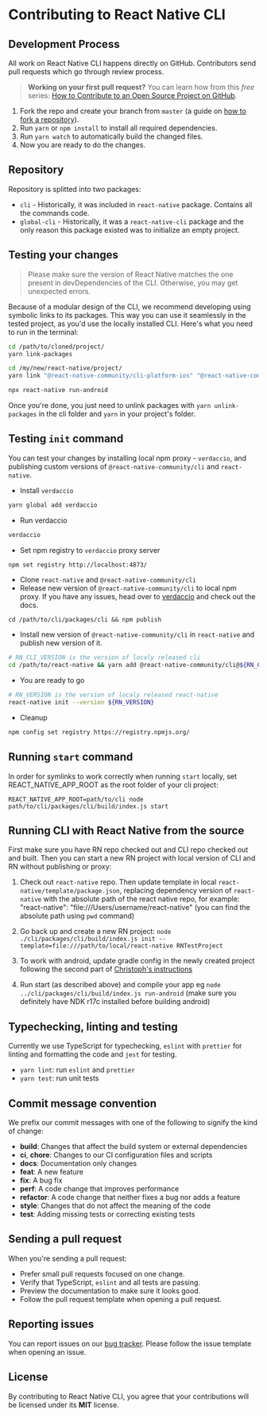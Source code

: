 # Contributing to React Native CLI

## Development Process

All work on React Native CLI happens directly on GitHub. Contributors send pull requests which go through review process.

> **Working on your first pull request?** You can learn how from this _free_ series: [How to Contribute to an Open Source Project on GitHub](https://egghead.io/series/how-to-contribute-to-an-open-source-project-on-github).

1. Fork the repo and create your branch from `master` (a guide on [how to fork a repository](https://help.github.com/articles/fork-a-repo/)).
1. Run `yarn` or `npm install` to install all required dependencies.
1. Run `yarn watch` to automatically build the changed files.
1. Now you are ready to do the changes.

## Repository

Repository is splitted into two packages:

- `cli` - Historically, it was included in `react-native` package. Contains all the commands code.
- `global-cli` - Historically, it was a `react-native-cli` package and the only reason this package existed was to initialize an empty project.

## Testing your changes

> Please make sure the version of React Native matches the one present in devDependencies of the CLI. Otherwise, you may get unexpected errors.
	
Because of a modular design of the CLI, we recommend developing using symbolic links to its packages. This way you can use it seamlessly in the tested project, as you'd use the locally installed CLI. Here's what you need to run in the terminal:

```sh
cd /path/to/cloned/project/
yarn link-packages

cd /my/new/react-native/project/
yarn link "@react-native-community/cli-platform-ios" "@react-native-community/cli-platform-android" "@react-native-community/cli" "@react-native-community/cli-types" "@react-native-community/cli-tools" "react-native-cli"

npx react-native run-android
```

Once you're done, you just need to unlink packages with `yarn unlink-packages` in the cli folder and `yarn` in your project's folder.

## Testing `init` command

You can test your changes by installing local npm proxy - `verdaccio`, and publishing custom versions of `@react-native-community/cli` and `react-native`.

- Install `verdaccio`

```sh
yarn global add verdaccio
```

- Run verdaccio

```sh
verdaccio
```

- Set npm registry to `verdaccio` proxy server

```sh
npm set registry http://localhost:4873/
```

- Clone `react-native` and `@react-native-community/cli`
- Release new version of `@react-native-community/cli` to local npm proxy. If you have any issues, head over to [verdaccio](https://github.com/verdaccio/verdaccio) and check out the docs.

```
cd /path/to/cli/packages/cli && npm publish
```

- Install new version of `@react-native-community/cli` in `react-native` and publish new version of it.

```sh
# RN_CLI_VERSION is the version of localy released cli
cd /path/to/react-native && yarn add @react-native-community/cli@${RN_CLI_VERSION} && npm publish
```

- You are ready to go

```sh
# RN_VERSION is the version of localy released react-native
react-native init --version ${RN_VERSION}
```

- Cleanup

```sh
npm config set registry https://registry.npmjs.org/
```

## Running `start` command

In order for symlinks to work correctly when running `start` locally, set REACT_NATIVE_APP_ROOT as the root folder of your cli project:

```
REACT_NATIVE_APP_ROOT=path/to/cli node path/to/cli/packages/cli/build/index.js start
```

## Running CLI with React Native from the source

First make sure you have RN repo checked out and CLI repo checked out and built. Then you can start a new RN project with local version of CLI and RN without publishing or proxy:

1. Check out `react-native` repo. Then update template in local `react-native/template/package.json`, replacing dependency version of `react-native` with the absolute path of the react native repo, for example: "react-native": "file:///Users/username/react-native" (you can find the absolute path using `pwd` command)

1. Go back up and create a new RN project: `node ./cli/packages/cli/build/index.js init --template=file:///path/to/local/react-native RNTestProject`

1. To work with android, update gradle config in the newly created project following the second part of [Christoph's instructions](https://gist.github.com/cpojer/38a91f90614f35769e88410e3a387b48)

1. Run start (as described above) and compile your app eg `node ../cli/packages/cli/build/index.js run-android` (make sure you definitely have NDK r17c installed before building android)

## Typechecking, linting and testing

Currently we use TypeScript for typechecking, `eslint` with `prettier` for linting and formatting the code and `jest` for testing.

- `yarn lint`: run `eslint` and `prettier`
- `yarn test`: run unit tests

## Commit message convention

We prefix our commit messages with one of the following to signify the kind of change:

- **build**: Changes that affect the build system or external dependencies
- **ci**, **chore**: Changes to our CI configuration files and scripts
- **docs**: Documentation only changes
- **feat**: A new feature
- **fix**: A bug fix
- **perf**: A code change that improves performance
- **refactor**: A code change that neither fixes a bug nor adds a feature
- **style**: Changes that do not affect the meaning of the code
- **test**: Adding missing tests or correcting existing tests

## Sending a pull request

When you're sending a pull request:

- Prefer small pull requests focused on one change.
- Verify that TypeScript, `eslint` and all tests are passing.
- Preview the documentation to make sure it looks good.
- Follow the pull request template when opening a pull request.

## Reporting issues

You can report issues on our [bug tracker](https://github.com/react-native-community/react-native-cli/issues). Please follow the issue template when opening an issue.

## License

By contributing to React Native CLI, you agree that your contributions will be licensed under its **MIT** license.

